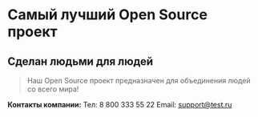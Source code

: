 # Самый лучший Open Source проект

## Сделан людьми для людей

> Наш Open Source проект предназначен для объединения людей со всего мира!
> 
**Контакты компании:**
Тел: 8 800 333 55 22
Email: support@test.ru
